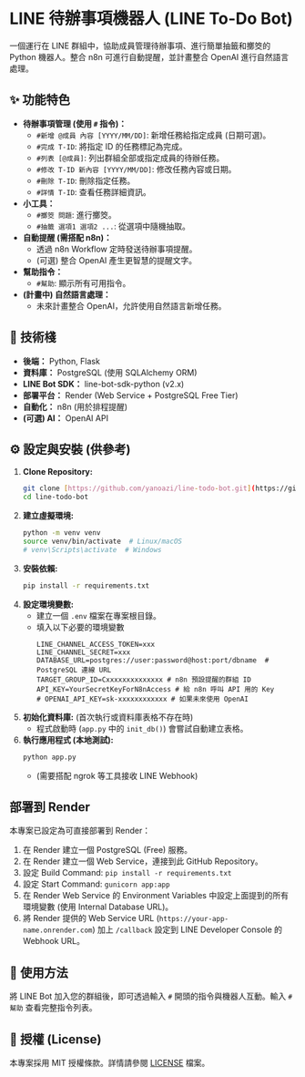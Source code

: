 # LINE 待辦事項機器人 (LINE To-Do Bot)

一個運行在 LINE 群組中，協助成員管理待辦事項、進行簡單抽籤和擲筊的 Python 機器人。整合 n8n 可進行自動提醒，並計畫整合 OpenAI 進行自然語言處理。

## ✨ 功能特色

* **待辦事項管理 (使用 `#` 指令)：**
    * `#新增 @成員 內容 [YYYY/MM/DD]`: 新增任務給指定成員 (日期可選)。
    * `#完成 T-ID`: 將指定 ID 的任務標記為完成。
    * `#列表 [@成員]`: 列出群組全部或指定成員的待辦任務。
    * `#修改 T-ID 新內容 [YYYY/MM/DD]`: 修改任務內容或日期。
    * `#刪除 T-ID`: 刪除指定任務。
    * `#詳情 T-ID`: 查看任務詳細資訊。
* **小工具：**
    * `#擲筊 問題`: 進行擲筊。
    * `#抽籤 選項1 選項2 ...`: 從選項中隨機抽取。
* **自動提醒 (需搭配 n8n)：**
    * 透過 n8n Workflow 定時發送待辦事項提醒。
    * (可選) 整合 OpenAI 產生更智慧的提醒文字。
* **幫助指令：**
    * `#幫助`: 顯示所有可用指令。
* **(計畫中) 自然語言處理：**
    * 未來計畫整合 OpenAI，允許使用自然語言新增任務。

## 🚀 技術棧

* **後端：** Python, Flask
* **資料庫：** PostgreSQL (使用 SQLAlchemy ORM)
* **LINE Bot SDK：** line-bot-sdk-python (v2.x)
* **部署平台：** Render (Web Service + PostgreSQL Free Tier)
* **自動化：** n8n (用於排程提醒)
* **(可選) AI：** OpenAI API

## ⚙️ 設定與安裝 (供參考)

1.  **Clone Repository:**
    ```bash
    git clone [https://github.com/yanoazi/line-todo-bot.git](https://github.com/yanoazi/line-todo-bot.git)
    cd line-todo-bot
    ```
2.  **建立虛擬環境:**
    ```bash
    python -m venv venv
    source venv/bin/activate  # Linux/macOS
    # venv\Scripts\activate  # Windows
    ```
3.  **安裝依賴:**
    ```bash
    pip install -r requirements.txt
    ```
4.  **設定環境變數:**
    * 建立一個 `.env` 檔案在專案根目錄。
    * 填入以下必要的環境變數
        ```dotenv
        LINE_CHANNEL_ACCESS_TOKEN=xxx
        LINE_CHANNEL_SECRET=xxx
        DATABASE_URL=postgres://user:password@host:port/dbname  # PostgreSQL 連線 URL
        TARGET_GROUP_ID=Cxxxxxxxxxxxxxx # n8n 預設提醒的群組 ID
        API_KEY=YourSecretKeyForN8nAccess # 給 n8n 呼叫 API 用的 Key
        # OPENAI_API_KEY=sk-xxxxxxxxxxxx # 如果未來使用 OpenAI
        ```
5.  **初始化資料庫:** (首次執行或資料庫表格不存在時)
    * 程式啟動時 (`app.py` 中的 `init_db()`) 會嘗試自動建立表格。
6.  **執行應用程式 (本地測試):**
    ```bash
    python app.py
    ```
    * (需要搭配 ngrok 等工具接收 LINE Webhook)

## 部署到 Render

本專案已設定為可直接部署到 Render：
1.  在 Render 建立一個 PostgreSQL (Free) 服務。
2.  在 Render 建立一個 Web Service，連接到此 GitHub Repository。
3.  設定 Build Command: `pip install -r requirements.txt`
4.  設定 Start Command: `gunicorn app:app`
5.  在 Render Web Service 的 Environment Variables 中設定上面提到的所有環境變數 (使用 Internal Database URL)。
6.  將 Render 提供的 Web Service URL (`https://your-app-name.onrender.com`) 加上 `/callback` 設定到 LINE Developer Console 的 Webhook URL。

## 📝 使用方法

將 LINE Bot 加入您的群組後，即可透過輸入 `#` 開頭的指令與機器人互動。輸入 `#幫助` 查看完整指令列表。

## 📄 授權 (License)

本專案採用 MIT 授權條款。詳情請參閱 [LICENSE](LICENSE) 檔案。
